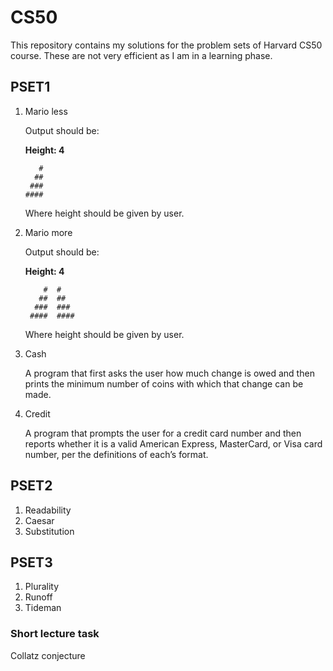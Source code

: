 # CS50
This repository contains my solutions for the problem sets of Harvard CS50 course.
These are not very efficient as I am in a learning phase.


## PSET1
1. Mario less

    Output should be:

    __Height: 4__
    
          #  
         ##
        ###
       ####
       
    Where height should be given by user.

2. Mario more

    Output should be:
    
    __Height: 4__
    
           #  #
          ##  ##
         ###  ###
        ####  ####
      
      
     Where height should be given by user.

3. Cash

    A program that first asks the user how much change is owed and then prints the minimum number of coins with which that change can be made.

4. Credit

    A program that prompts the user for a credit card number and then reports whether it is a valid American Express, MasterCard, or Visa card number, per the definitions of each’s format. 

## PSET2
1. Readability
2. Caesar
3. Substitution

## PSET3
1. Plurality
2. Runoff
3. Tideman

### Short lecture task
Collatz conjecture
